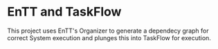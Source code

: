 # EnTT and TaskFlow

This project uses EnTT's Organizer to generate a dependecy graph for correct System execution and plunges this into TaskFlow for execution.

